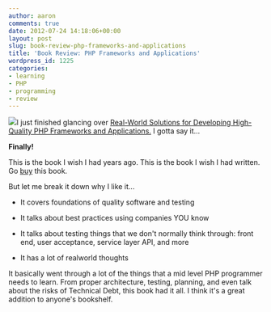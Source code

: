 ```yaml
---
author: aaron
comments: true
date: 2012-07-24 14:18:06+00:00
layout: post
slug: book-review-php-frameworks-and-applications
title: 'Book Review: PHP Frameworks and Applications'
wordpress_id: 1225
categories:
- learning
- PHP
- programming
- review
---
```


![](http://ecx.images-amazon.com/images/I/51-b3XXNMAL._SL110_.jpg)I just finished glancing over [Real-World Solutions for Developing High-Quality PHP Frameworks and Applications.](http://www.amazon.com/gp/product/0470872497/ref=as_li_ss_tl?ie=UTF8&camp=1789&creative=390957&creativeASIN=0470872497&linkCode=as2&tag=aarsar-20)  I gotta say it...

**Finally!**

This is the book I wish I had years ago.  This is the book I wish I had written.  Go [buy](http://www.amazon.com/gp/product/0470872497/ref=as_li_ss_tl?ie=UTF8&camp=1789&creative=390957&creativeASIN=0470872497&linkCode=as2&tag=aarsar-20) this book.

But let me break it down why I like it...





  * It covers foundations of quality software and testing


  * It talks about best practices using companies YOU know


  * It talks about testing things that we don't normally think through: front end, user acceptance, service layer API, and more


  * It has a lot of realworld thoughts



It basically went through a lot of the things that a mid level PHP programmer needs to learn.  From proper architecture, testing, planning, and even talk about the risks of Technical Debt, this book had it all.  I think it's a great addition to anyone's bookshelf.
